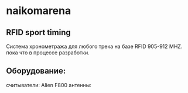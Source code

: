 # naikomarena
## RFID sport timing

Cистема хронометража для любого трека на базе RFID 905-912 MHZ.
пока что в процессе разработки.

## Оборудование:
считыватели: 
              Alien F800
антенны:
              
